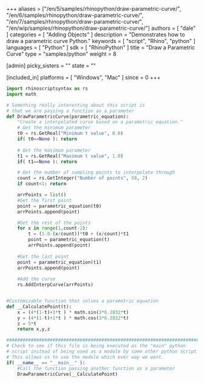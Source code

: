 +++
aliases = ["/en/5/samples/rhinopython/draw-parametric-curve/", "/en/6/samples/rhinopython/draw-parametric-curve/", "/en/7/samples/rhinopython/draw-parametric-curve/", "/en/wip/samples/rhinopython/draw-parametric-curve/"]
authors = [ "dale" ]
categories = [ "Adding Objects" ]
description = "Demonstrates how to draw a parametric curve Python."
keywords = [ "script", "Rhino", "python" ]
languages = [ "Python" ]
sdk = [ "RhinoPython" ]
title = "Draw a Parametric Curve"
type = "samples/python"
weight = 8

[admin]
picky_sisters = ""
state = ""

[included_in]
platforms = [ "Windows", "Mac" ]
since = 0
+++

```python
import rhinoscriptsyntax as rs
import math

# Something really interesting about this script is
# that we are passing a function as a parameter
def DrawParametricCurve(parametric_equation):
    "Create a interpolated curve based on a parametric equation."
    # Get the minimum parameter
    t0 = rs.GetReal("Minimum t value", 0.0)
    if( t0==None ): return
    
    # Get the maximum parameter
    t1 = rs.GetReal("Maximum t value", 1.0)
    if( t1==None ): return

    # Get the number of sampling points to interpolate through
    count = rs.GetInteger("Number of points", 50, 2)
    if count<1: return

    arrPoints = list()
    #Get the first point
    point = parametric_equation(t0)
    arrPoints.append(point)

    #Get the rest of the points
    for x in range(1,count-2):
        t = (1.0-(x/count))*t0 + (x/count)*t1
        point = parametric_equation(t)
        arrPoints.append(point)
  
    #Get the last point
    point = parametric_equation(t1)
    arrPoints.append(point)
    
    #Add the curve
    rs.AddInterpCurve(arrPoints)


#Customizable function that solves a parametric equation
def __CalculatePoint(t):
    x = (4*(1-t)+1*t ) * math.sin(3*6.2832*t)
    y = (4*(1-t)+1*t ) * math.cos(3*6.2832*t)
    z = 5*t
    return x,y,z

##########################################################################
# Check to see if this file is being executed as the "main" python
# script instead of being used as a module by some other python script
# This allows us to use the module which ever way we want.
if( __name__ == "__main__" ):
    #Call the function passing another function as a parameter
    DrawParametricCurve(__CalculatePoint)
```
